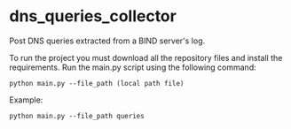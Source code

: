 # dns_queries_collector
Post DNS queries extracted from a BIND server's log.

To run the project you must download all the repository files and install the requirements. Run the main.py script using the following command:

```
python main.py --file_path (local path file)
```
Example:

```
python main.py --file_path queries
```
